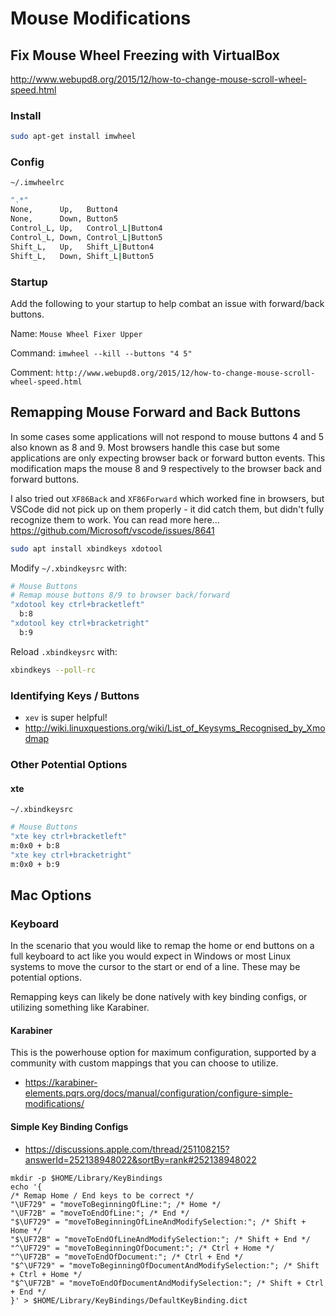 
# Mouse Modifications

## Fix Mouse Wheel Freezing with VirtualBox

http://www.webupd8.org/2015/12/how-to-change-mouse-scroll-wheel-speed.html

### Install

```bash
sudo apt-get install imwheel
```

### Config

`~/.imwheelrc`

```bash
".*"
None,      Up,   Button4
None,      Down, Button5
Control_L, Up,   Control_L|Button4
Control_L, Down, Control_L|Button5
Shift_L,   Up,   Shift_L|Button4
Shift_L,   Down, Shift_L|Button5
```

### Startup

Add the following to your startup to help combat an issue with forward/back buttons.

Name: `Mouse Wheel Fixer Upper`

Command: `imwheel --kill --buttons "4 5"`

Comment: `http://www.webupd8.org/2015/12/how-to-change-mouse-scroll-wheel-speed.html`

## Remapping Mouse Forward and Back Buttons

In some cases some applications will not respond to mouse buttons 4 and 5 also known as 8 and 9. Most browsers handle this case but some applications are only expecting browser back or forward button events. This modification maps the mouse 8 and 9 respectively to the browser back and forward buttons.

I also tried out `XF86Back` and `XF86Forward` which worked fine in browsers, but VSCode did not pick up on them properly - it did catch them, but didn't fully recognize them to work. You can read more here... <https://github.com/Microsoft/vscode/issues/8641>

```bash
sudo apt install xbindkeys xdotool
```

Modify `~/.xbindkeysrc` with:

```bash
# Mouse Buttons
# Remap mouse buttons 8/9 to browser back/forward
"xdotool key ctrl+bracketleft"
  b:8
"xdotool key ctrl+bracketright"
  b:9
```

Reload `.xbindkeysrc` with:

```bash
xbindkeys --poll-rc
```

### Identifying Keys / Buttons

- `xev` is super helpful!
- <http://wiki.linuxquestions.org/wiki/List_of_Keysyms_Recognised_by_Xmodmap>

### Other Potential Options

#### xte

`~/.xbindkeysrc`

```bash
# Mouse Buttons
"xte key ctrl+bracketleft"
m:0x0 + b:8
"xte key ctrl+bracketright"
m:0x0 + b:9
```

## Mac Options

### Keyboard

In the scenario that you would like to remap the home or end buttons on a full keyboard to act like you would expect in Windows or most Linux systems to move the cursor to the start or end of a line. These may be potential options.

Remapping keys can likely be done natively with key binding configs, or utilizing something like Karabiner.

#### Karabiner

This is the powerhouse option for maximum configuration, supported by a community with custom mappings that you can choose to utilize.

- <https://karabiner-elements.pqrs.org/docs/manual/configuration/configure-simple-modifications/>

#### Simple Key Binding Configs

- <https://discussions.apple.com/thread/251108215?answerId=252138948022&sortBy=rank#252138948022>

```
mkdir -p $HOME/Library/KeyBindings
echo '{
/* Remap Home / End keys to be correct */
"\UF729" = "moveToBeginningOfLine:"; /* Home */
"\UF72B" = "moveToEndOfLine:"; /* End */
"$\UF729" = "moveToBeginningOfLineAndModifySelection:"; /* Shift + Home */
"$\UF72B" = "moveToEndOfLineAndModifySelection:"; /* Shift + End */
"^\UF729" = "moveToBeginningOfDocument:"; /* Ctrl + Home */
"^\UF72B" = "moveToEndOfDocument:"; /* Ctrl + End */
"$^\UF729" = "moveToBeginningOfDocumentAndModifySelection:"; /* Shift + Ctrl + Home */
"$^\UF72B" = "moveToEndOfDocumentAndModifySelection:"; /* Shift + Ctrl + End */
}' > $HOME/Library/KeyBindings/DefaultKeyBinding.dict
```  
